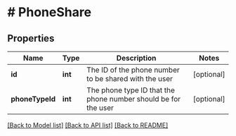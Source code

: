 # # PhoneShare

## Properties

Name | Type | Description | Notes
------------ | ------------- | ------------- | -------------
**id** | **int** | The ID of the phone number to be shared with the user | [optional]
**phoneTypeId** | **int** | The phone type ID that the phone number should be for the user | [optional]

[[Back to Model list]](../../README.md#models) [[Back to API list]](../../README.md#endpoints) [[Back to README]](../../README.md)
